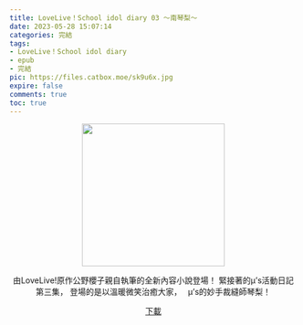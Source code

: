 ```yaml
---
title: LoveLive！School idol diary 03 ～南琴梨～
date: 2023-05-28 15:07:14
categories: 完結
tags:
- LoveLive！School idol diary
- epub
- 完結
pic: https://files.catbox.moe/sk9u6x.jpg
expire: false
comments: true
toc: true
---
```


<div style="text-align:center" class="kratos-post-content">

<img width="250px" src="https://files.catbox.moe/sk9u6x.jpg">

<p>
由LoveLive!原作公野櫻子親自執筆的全新內容小說登場！
緊接著的μ’s活動日記第三集，
登場的是以溫暖微笑治癒大家，　
μ’s的妙手裁縫師琴梨！
</p>

<p>
<a href="https://epubdatabase.azurewebsites.net/EBOOKS/EPUB/完結/LoveLive！School idol diary/LoveLive！School idol diary 03～南琴梨～.epub?download=1">下載</a>
</p>

</div>
